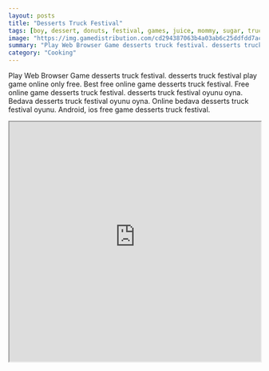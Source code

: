 ```yaml
---
layout: posts
title: "Desserts Truck Festival"
tags: [boy, dessert, donuts, festival, games, juice, mommy, sugar, truck, free, online, games, oyna, game, free, games, play, play, games]
image: "https://img.gamedistribution.com/cd294387063b4a03ab6c25ddfdd7acfb.jpg"
summary: "Play Web Browser Game desserts truck festival. desserts truck festival play game online only free. Best free online game desserts truck festival. Free online game desserts truck festival. desserts truck festival oyunu oyna. Bedava desserts truck festival oyunu oyna. Online bedava desserts truck festival oyunu. Android, ios free game desserts truck festival."
category: "Cooking"
---
```


Play Web Browser Game desserts truck festival. desserts truck festival play game online only free. Best free online game desserts truck festival. Free online game desserts truck festival. desserts truck festival oyunu oyna. Bedava desserts truck festival oyunu oyna. Online bedava desserts truck festival oyunu. Android, ios free game desserts truck festival.

<iframe width="100%" height="480px;" src="https://flash.gamedistribution.com?game=cd294387063b4a03ab6c25ddfdd7acfb"></iframe>